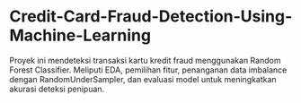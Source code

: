 # Credit-Card-Fraud-Detection-Using-Machine-Learning
Proyek ini mendeteksi transaksi kartu kredit fraud menggunakan Random Forest Classifier. Meliputi EDA, pemilihan fitur, penanganan data imbalance dengan RandomUnderSampler, dan evaluasi model untuk meningkatkan akurasi deteksi penipuan.
